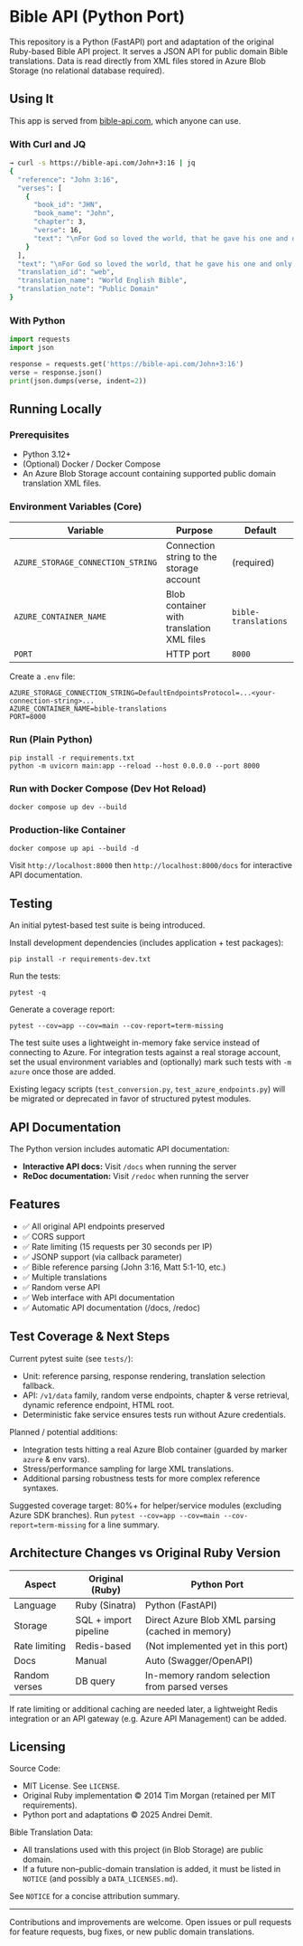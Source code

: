 # Bible API (Python Port)

This repository is a Python (FastAPI) port and adaptation of the original Ruby-based Bible API project. It serves a JSON API for public domain Bible translations. Data is read directly from XML files stored in Azure Blob Storage (no relational database required).

## Using It

This app is served from [bible-api.com](https://bible-api.com/), which anyone can use.

### With Curl and JQ

```sh
→ curl -s https://bible-api.com/John+3:16 | jq
{
  "reference": "John 3:16",
  "verses": [
    {
      "book_id": "JHN",
      "book_name": "John",
      "chapter": 3,
      "verse": 16,
      "text": "\nFor God so loved the world, that he gave his one and only Son, that whoever believes in him should not perish, but have eternal life.\n\n"
    }
  ],
  "text": "\nFor God so loved the world, that he gave his one and only Son, that whoever believes in him should not perish, but have eternal life.\n\n",
  "translation_id": "web",
  "translation_name": "World English Bible",
  "translation_note": "Public Domain"
}
```

### With Python

```python
import requests
import json

response = requests.get('https://bible-api.com/John+3:16')
verse = response.json()
print(json.dumps(verse, indent=2))
```

## Running Locally

### Prerequisites
* Python 3.12+
* (Optional) Docker / Docker Compose
* An Azure Blob Storage account containing supported public domain translation XML files.

### Environment Variables (Core)
| Variable | Purpose | Default |
|----------|---------|---------|
| `AZURE_STORAGE_CONNECTION_STRING` | Connection string to the storage account | (required) |
| `AZURE_CONTAINER_NAME` | Blob container with translation XML files | `bible-translations` |
| `PORT` | HTTP port | `8000` |

Create a `.env` file:
```
AZURE_STORAGE_CONNECTION_STRING=DefaultEndpointsProtocol=...<your-connection-string>...
AZURE_CONTAINER_NAME=bible-translations
PORT=8000
```

### Run (Plain Python)
```
pip install -r requirements.txt
python -m uvicorn main:app --reload --host 0.0.0.0 --port 8000
```

### Run with Docker Compose (Dev Hot Reload)
```
docker compose up dev --build
```

### Production-like Container
```
docker compose up api --build -d
```

Visit `http://localhost:8000` then `http://localhost:8000/docs` for interactive API documentation.

## Testing

An initial pytest-based test suite is being introduced.

Install development dependencies (includes application + test packages):

```
pip install -r requirements-dev.txt
```

Run the tests:

```
pytest -q
```

Generate a coverage report:

```
pytest --cov=app --cov=main --cov-report=term-missing
```

The test suite uses a lightweight in-memory fake service instead of connecting to Azure. For integration tests against a real storage account, set the usual environment variables and (optionally) mark such tests with `-m azure` once those are added.

Existing legacy scripts (`test_conversion.py`, `test_azure_endpoints.py`) will be migrated or deprecated in favor of structured pytest modules.

## API Documentation

The Python version includes automatic API documentation:

- **Interactive API docs:** Visit `/docs` when running the server
- **ReDoc documentation:** Visit `/redoc` when running the server

## Features

- ✅ All original API endpoints preserved
- ✅ CORS support
- ✅ Rate limiting (15 requests per 30 seconds per IP)
- ✅ JSONP support (via callback parameter)
- ✅ Bible reference parsing (John 3:16, Matt 5:1-10, etc.)
- ✅ Multiple translations
- ✅ Random verse API
- ✅ Web interface with API documentation
- ✅ Automatic API documentation (/docs, /redoc)

## Test Coverage & Next Steps

Current pytest suite (see `tests/`):
- Unit: reference parsing, response rendering, translation selection fallback.
- API: `/v1/data` family, random verse endpoints, chapter & verse retrieval, dynamic reference endpoint, HTML root.
- Deterministic fake service ensures tests run without Azure credentials.

Planned / potential additions:
- Integration tests hitting a real Azure Blob container (guarded by marker `azure` & env vars).
- Stress/performance sampling for large XML translations.
- Additional parsing robustness tests for more complex reference syntaxes.

Suggested coverage target: 80%+ for helper/service modules (excluding Azure SDK branches). Run `pytest --cov=app --cov=main --cov-report=term-missing` for a line summary.

## Architecture Changes vs Original Ruby Version

| Aspect | Original (Ruby) | Python Port |
|--------|-----------------|-------------|
| Language | Ruby (Sinatra) | Python (FastAPI) |
| Storage | SQL + import pipeline | Direct Azure Blob XML parsing (cached in memory) |
| Rate limiting | Redis-based | (Not implemented yet in this port) |
| Docs | Manual | Auto (Swagger/OpenAPI) |
| Random verses | DB query | In-memory random selection from parsed verses |

If rate limiting or additional caching are needed later, a lightweight Redis integration or an API gateway (e.g. Azure API Management) can be added.

## Licensing

Source Code:
- MIT License. See `LICENSE`.
- Original Ruby implementation © 2014 Tim Morgan (retained per MIT requirements).
- Python port and adaptations © 2025 Andrei Demit.

Bible Translation Data:
- All translations used with this project (in Blob Storage) are public domain.
- If a future non–public-domain translation is added, it must be listed in `NOTICE` (and possibly a `DATA_LICENSES.md`).

See `NOTICE` for a concise attribution summary.

---
Contributions and improvements are welcome. Open issues or pull requests for feature requests, bug fixes, or new public domain translations.
